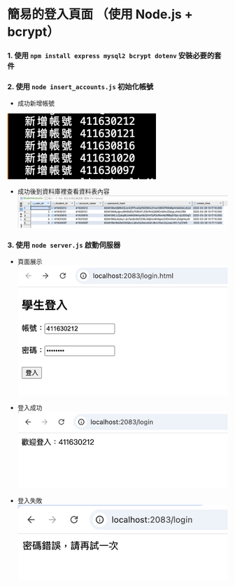 # 簡易的登入頁面 （使用 Node.js + bcrypt）
### 1. 使用 `npm install express mysql2 bcrypt dotenv` 安裝必要的套件
### 2. 使用 `node insert_accounts.js` 初始化帳號

* 成功新增帳號

![alt text](./image/insert_accounts.png)

* 成功後到資料庫裡查看資料表內容
![alt text](./image/Accounts.png)

### 3. 使用 `node server.js` 啟動伺服器

* 頁面展示
![alt text](./image/login_html.png)

* 登入成功
![alt text](./image/login_success.png)

* 登入失敗
![alt text](./image/login_fail.png)